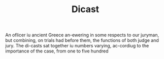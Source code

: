 ---
title: Dicast
letter: D
permalink: "/definitions/bld-dicast.html"
body: An oflicer iu ancient Greece an-ewering in some respects to our juryman, but
  combining, on trials had before them, the functions of both judge and jury. The
  di-casts sat together iu numbers varying, ac-cordiug to the importance of the case,
  from one to five hundred
published_at: '2018-07-07'
source: Black's Law Dictionary 2nd Ed (1910)
layout: post
---